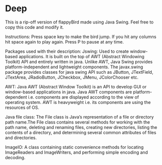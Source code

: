 # Deep
This is a rip-off version of flappyBird made using Java Swing. Feel free to copy this code and modify it.

Instructions:
Press space key to make the bird jump. 
If you hit any columns hit space again to play again. 
Press P to pause at any time. 

Packages used with their description:
Jswing: Used to create window-based applications. It is built on the top of AWT (Abstract Windowing Toolkit) API and entirely written in java.
Unlike AWT, Java Swing provides platform-independent and lightweight components.
The javax.swing package provides classes for java swing API such as JButton, JTextField, JTextArea, JRadioButton, JCheckbox, JMenu, JColorChooser etc.

AWT: Java AWT (Abstract Window Toolkit) is an API to develop GUI or window-based applications in java.
Java AWT components are platform-dependent i.e. components are displayed according to the view of operating system. AWT is heavyweight i.e. its components are using the resources of OS.

Java file class: The File class is Java’s representation of a file or directory path name.The File class contains several methods for working with the path name, deleting and renaming files, creating new directories, listing the contents of a directory, and determining several common attributes of files and directories.

ImageIO: A class containing static convenience methods for locating ImageReaders and ImageWriters, and performing simple encoding and decoding.






